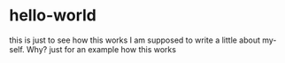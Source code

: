 # hello-world
this is just to see how this works
I am supposed to write a little about my-self. Why? just for an example how this works
